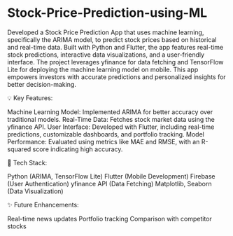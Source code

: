 # Stock-Price-Prediction-using-ML

Developed a Stock Price Prediction App that uses machine learning, specifically the ARIMA model, to predict stock prices based on historical and real-time data. Built with Python and Flutter, the app features real-time stock predictions, interactive data visualizations, and a user-friendly interface. The project leverages yfinance for data fetching and TensorFlow Lite for deploying the machine learning model on mobile. This app empowers investors with accurate predictions and personalized insights for better decision-making.

💡 Key Features:

Machine Learning Model: Implemented ARIMA for better accuracy over traditional models.
Real-Time Data: Fetches stock market data using the yfinance API.
User Interface: Developed with Flutter, including real-time predictions, customizable dashboards, and portfolio tracking.
Model Performance: Evaluated using metrics like MAE and RMSE, with an R-squared score indicating high accuracy.

🔧 Tech Stack:

Python (ARIMA, TensorFlow Lite)
Flutter (Mobile Development)
Firebase (User Authentication)
yfinance API (Data Fetching)
Matplotlib, Seaborn (Data Visualization)

✨ Future Enhancements:

Real-time news updates
Portfolio tracking
Comparison with competitor stocks
